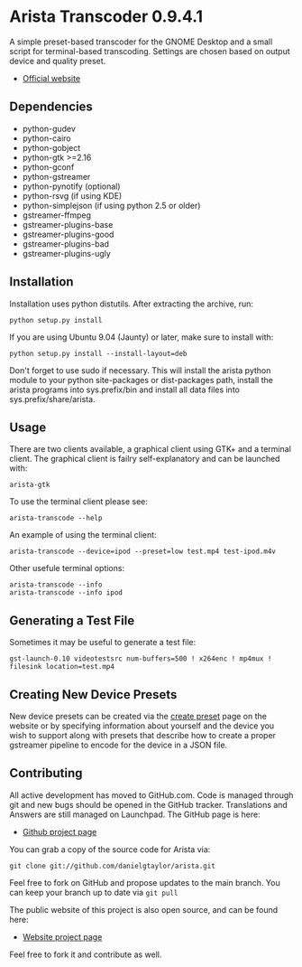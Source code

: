 Arista Transcoder 0.9.4.1
=========================
A simple preset-based transcoder for the GNOME Desktop and a small script for 
terminal-based transcoding. Settings are chosen based on output device and 
quality preset.

 * [Official website](http://www.transcoder.org/)

Dependencies
------------
 * python-gudev
 * python-cairo
 * python-gobject
 * python-gtk >=2.16
 * python-gconf
 * python-gstreamer
 * python-pynotify (optional)
 * python-rsvg (if using KDE)
 * python-simplejson (if using python 2.5 or older)
 * gstreamer-ffmpeg
 * gstreamer-plugins-base
 * gstreamer-plugins-good
 * gstreamer-plugins-bad
 * gstreamer-plugins-ugly

Installation
------------
Installation uses python distutils. After extracting the archive, run:

    python setup.py install

If you are using Ubuntu 9.04 (Jaunty) or later, make sure to install with:

    python setup.py install --install-layout=deb

Don't forget to use sudo if necessary. This will install the arista python 
module to your python site-packages or dist-packages path, install the arista 
programs into sys.prefix/bin and install all data files into 
sys.prefix/share/arista.

Usage
-----
There are two clients available, a graphical client using GTK+ and a terminal 
client. The graphical client is failry self-explanatory and can be launched 
with:

    arista-gtk

To use the terminal client please see:

    arista-transcode --help

An example of using the terminal client:

    arista-transcode --device=ipod --preset=low test.mp4 test-ipod.m4v

Other usefule terminal options:

    arista-transcode --info
    arista-transcode --info ipod

Generating a Test File
----------------------
Sometimes it may be useful to generate a test file:

    gst-launch-0.10 videotestsrc num-buffers=500 ! x264enc ! mp4mux ! filesink location=test.mp4

Creating New Device Presets
---------------------------
New device presets can be created via the [create preset](http://www.transcoder.org/presets/creat/ "Create a new Arista Transcoder preset")
page on the website or by specifying information about yourself and 
the device you wish to support along with presets that describe how to create a
proper gstreamer pipeline to encode for the device in a JSON file. 

Contributing
------------
All active development has moved to GitHub.com. Code is managed through git and
new bugs should be opened in the GitHub tracker. Translations and Answers
are still managed on Launchpad. The GitHub page is here:

 * [Github project page](http://github.com/danielgtaylor/arista)

You can grab a copy of the source code for Arista via:

    git clone git://github.com/danielgtaylor/arista.git

Feel free to fork on GitHub and propose updates to the main branch. You can
keep your branch up to date via `git pull`

The public website of this project is also open source, and can be found here:

 * [Website project page](http://github.com/danielgtaylor/arista-website)

Feel free to fork it and contribute as well.

